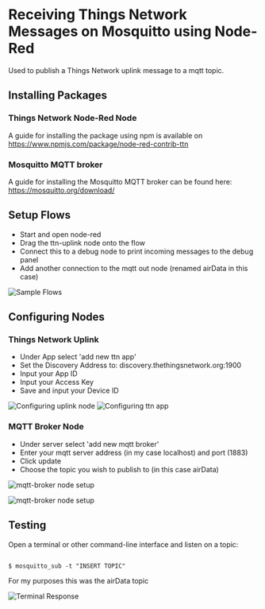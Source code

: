 # Receiving Things Network Messages on Mosquitto using Node-Red

Used to publish a Things Network uplink message to a mqtt topic.
## Installing Packages

### Things Network Node-Red Node

A guide for installing the package using npm is available on https://www.npmjs.com/package/node-red-contrib-ttn

### Mosquitto MQTT broker

A guide for installing the Mosquitto MQTT broker can be found here: https://mosquitto.org/download/

## Setup Flows

* Start and open node-red
* Drag the ttn-uplink node onto the flow
* Connect this to a debug node to print incoming messages to the debug panel
* Add another connection to the mqtt out node (renamed airData in this case)

![Sample Flows](https://github.com/seth20012/practiceIoT/blob/ttn_to_mqtt/nodeRed.png)

## Configuring Nodes

### Things Network Uplink

* Under App select 'add new ttn app'
* Set the Discovery Address to: discovery.thethingsnetwork.org:1900
* Input your App ID
* Input your Access Key
* Save and input your Device ID

![Configuring uplink node](https://github.com/seth20012/practiceIoT/blob/ttn_to_mqtt/uplinkNode.png)
![Configuring ttn app](https://github.com/seth20012/practiceIoT/blob/ttn_to_mqtt/ttnappnode.png)

### MQTT Broker Node

* Under server select 'add new mqtt broker'
* Enter your mqtt server address (in my case localhost) and port (1883)
* Click update
* Choose the topic you wish to publish to (in this case airData)

![mqtt-broker node setup](https://github.com/seth20012/practiceIoT/blob/ttn_to_mqtt/mqttOut.png)

![mqtt-broker node setup](https://github.com/seth20012/practiceIoT/blob/ttn_to_mqtt/brokerNode.png)

## Testing

Open a terminal or other command-line interface and listen on a topic:

```

$ mosquitto_sub -t "INSERT TOPIC"

```

For my purposes this was the airData topic

![Terminal Response](https://github.com/seth20012/practiceIoT/blob/ttn_to_mqtt/mosquittoCLI.png)



